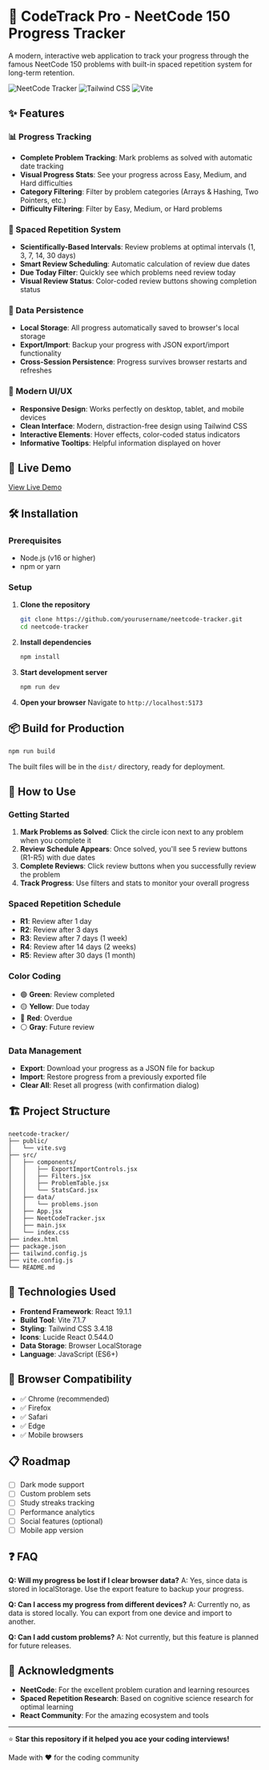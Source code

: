 # 🧠 CodeTrack Pro - NeetCode 150 Progress Tracker

A modern, interactive web application to track your progress through the famous NeetCode 150 problems with built-in spaced repetition system for long-term retention.

![NeetCode Tracker](https://img.shields.io/badge/React-18.2.0-blue.svg)
![Tailwind CSS](https://img.shields.io/badge/TailwindCSS-3.4.0-38B2AC.svg)
![Vite](https://img.shields.io/badge/Vite-5.0.0-646CFF.svg)

## ✨ Features

### 📊 Progress Tracking
- **Complete Problem Tracking**: Mark problems as solved with automatic date tracking
- **Visual Progress Stats**: See your progress across Easy, Medium, and Hard difficulties
- **Category Filtering**: Filter by problem categories (Arrays & Hashing, Two Pointers, etc.)
- **Difficulty Filtering**: Filter by Easy, Medium, or Hard problems

### 🔄 Spaced Repetition System
- **Scientifically-Based Intervals**: Review problems at optimal intervals (1, 3, 7, 14, 30 days)
- **Smart Review Scheduling**: Automatic calculation of review due dates
- **Due Today Filter**: Quickly see which problems need review today
- **Visual Review Status**: Color-coded review buttons showing completion status

### 💾 Data Persistence
- **Local Storage**: All progress automatically saved to browser's local storage
- **Export/Import**: Backup your progress with JSON export/import functionality
- **Cross-Session Persistence**: Progress survives browser restarts and refreshes

### 🎨 Modern UI/UX
- **Responsive Design**: Works perfectly on desktop, tablet, and mobile devices
- **Clean Interface**: Modern, distraction-free design using Tailwind CSS
- **Interactive Elements**: Hover effects, color-coded status indicators
- **Informative Tooltips**: Helpful information displayed on hover

## 🚀 Live Demo

[View Live Demo](https://neetcode-tracker.vercel.app/)

## 🛠️ Installation

### Prerequisites
- Node.js (v16 or higher)
- npm or yarn

### Setup
1. **Clone the repository**
   ```bash
   git clone https://github.com/yourusername/neetcode-tracker.git
   cd neetcode-tracker
   ```

2. **Install dependencies**
   ```bash
   npm install
   ```

3. **Start development server**
   ```bash
   npm run dev
   ```

4. **Open your browser**
   Navigate to `http://localhost:5173`

## 📦 Build for Production

```bash
npm run build
```

The built files will be in the `dist/` directory, ready for deployment.

## 🎯 How to Use

### Getting Started
1. **Mark Problems as Solved**: Click the circle icon next to any problem when you complete it
2. **Review Schedule Appears**: Once solved, you'll see 5 review buttons (R1-R5) with due dates
3. **Complete Reviews**: Click review buttons when you successfully review the problem
4. **Track Progress**: Use filters and stats to monitor your overall progress

### Spaced Repetition Schedule
- **R1**: Review after 1 day
- **R2**: Review after 3 days  
- **R3**: Review after 7 days (1 week)
- **R4**: Review after 14 days (2 weeks)
- **R5**: Review after 30 days (1 month)

### Color Coding
- 🟢 **Green**: Review completed
- 🟡 **Yellow**: Due today
- 🔴 **Red**: Overdue
- ⚪ **Gray**: Future review

### Data Management
- **Export**: Download your progress as a JSON file for backup
- **Import**: Restore progress from a previously exported file
- **Clear All**: Reset all progress (with confirmation dialog)

## 🏗️ Project Structure

```
neetcode-tracker/
├── public/
│   └── vite.svg
├── src/
│   ├── components/
│   │   ├── ExportImportControls.jsx
│   │   ├── Filters.jsx
│   │   ├── ProblemTable.jsx
│   │   └── StatsCard.jsx
│   ├── data/
│   │   └── problems.json
│   ├── App.jsx
│   ├── NeetCodeTracker.jsx
│   ├── main.jsx
│   └── index.css
├── index.html
├── package.json
├── tailwind.config.js
├── vite.config.js
└── README.md
```

## 🔧 Technologies Used

- **Frontend Framework**: React 19.1.1
- **Build Tool**: Vite 7.1.7
- **Styling**: Tailwind CSS 3.4.18
- **Icons**: Lucide React 0.544.0
- **Data Storage**: Browser LocalStorage
- **Language**: JavaScript (ES6+)

## 📱 Browser Compatibility

- ✅ Chrome (recommended)
- ✅ Firefox
- ✅ Safari
- ✅ Edge
- ✅ Mobile browsers

## 📋 Roadmap

- [ ] Dark mode support
- [ ] Custom problem sets
- [ ] Study streaks tracking
- [ ] Performance analytics
- [ ] Social features (optional)
- [ ] Mobile app version

## ❓ FAQ

**Q: Will my progress be lost if I clear browser data?**
A: Yes, since data is stored in localStorage. Use the export feature to backup your progress.

**Q: Can I access my progress from different devices?**
A: Currently no, as data is stored locally. You can export from one device and import to another.

**Q: Can I add custom problems?**
A: Not currently, but this feature is planned for future releases.

## 🙏 Acknowledgments

- **NeetCode**: For the excellent problem curation and learning resources
- **Spaced Repetition Research**: Based on cognitive science research for optimal learning
- **React Community**: For the amazing ecosystem and tools

---

⭐ **Star this repository if it helped you ace your coding interviews!**

Made with ❤️ for the coding community